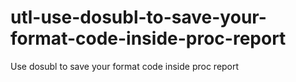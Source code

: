 # utl-use-dosubl-to-save-your-format-code-inside-proc-report
Use dosubl to save your format code inside proc report 
